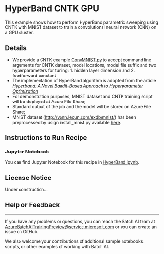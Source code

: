 # HyperBand CNTK GPU

This example shows how to perform HyperBand parametric sweeping using CNTK with MNIST dataset to train a convolutional neural network (CNN) on a GPU cluster. 

## Details

- We provide a CNTK example [ConvMNIST.py](../ConvMNIST.py) to accept  command line arguments for CNTK dataset, model locations, model file suffix and two hyperparameters for tuning: 1. hidden layer dimension and 2. feedforward constant 
- The implementation of HyperBand algorithm is adopted from the article [*Hyperband: A Novel Bandit-Based Approach to Hyperparameter Optimization*](https://people.eecs.berkeley.edu/~kjamieson/hyperband.html)
- For demonstration purposes, MNIST dataset and CNTK training script will be deployed at Azure File Share;
- Standard output of the job and the model will be stored on Azure File Share;
- MNIST dataset (http://yann.lecun.com/exdb/mnist/) has been preprocessed by usign install_mnist.py available [here](https://batchaisamples.blob.core.windows.net/samples/mnist_dataset.zip?st=2017-09-29T18%3A29%3A00Z&se=2099-12-31T08%3A00%3A00Z&sp=rl&sv=2016-05-31&sr=c&sig=PmhL%2BYnYAyNTZr1DM2JySvrI12e%2F4wZNIwCtf7TRI%2BM%3D).

## Instructions to Run Recipe

### Jupyter Notebook

You can find Jupyter Notebook for this recipe in [HyperBand.ipynb](./HyperBand.ipynb).

## License Notice

Under construction...

## Help or Feedback
--------------------
If you have any problems or questions, you can reach the Batch AI team at [AzureBatchAITrainingPreview@service.microsoft.com](mailto:AzureBatchAITrainingPreview@service.microsoft.com) or you can create an issue on GitHub.

We also welcome your contributions of additional sample notebooks, scripts, or other examples of working with Batch AI.
